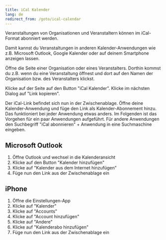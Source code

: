 ```yaml
---
title: iCal Kalender
lang: de
redirect_from: /goto/ical-calendar
---
```


Veranstaltungen von Organisationen und Veranstaltern können im iCal-Format abonniert werden.

Damit kannst du Veranstaltungen in anderen Kalender-Anwendungen wie z.B. Microsoft Outlook, Google Kalender oder auf deinem Smartphone anzeigen lassen.

Öffne die Seite einer Organisation oder eines Veranstalters. Dorthin kommst du z.B. wenn du eine Veranstaltung öffnest und dort auf den Namen der Organisation bzw. des Veranstalters klickst.

Klicke auf der Seite auf den Button "iCal Kalender". Klicke im nächsten Dialog auf "Link kopieren".

Der iCal-Link befindet sich nun in der Zwischenablage. Öffne deine Kalender-Anwendung und füge den Link als Kalender-Abonnement hinzu. Das funktioniert bei jeder Anwendung etwas anders. Im Folgenden ist das Vorgehen für ein paar Anwendungen aufgeführt. Für andere Anwendungen den Suchbegriff "iCal abonnieren" + Anwendung in eine Suchmaschine eingeben.

## Microsoft Outlook

1. Öffne Outlook und wechsel in die Kalenderansicht
2. Klicke auf den Button "Kalender hinzufügen"
3. Klicke auf "Kalender aus dem Internet hinzufügen"
4. Füge nun den Link aus der Zwischenablage ein

## iPhone

1. Öffne die Einstellungen-App
2. Klicke auf "Kalender"
3. Klicke auf "Accounts"
4. Klicke auf "Account hinzufügen"
5. Klicke auf "Andere"
6. Klicke auf "Kalenderabo hinzufügen"
7. Füge nun den Link aus der Zwischenablage ein

